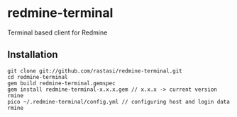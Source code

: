 # redmine-terminal
Terminal based client for Redmine

Installation
------------
	git clone git://github.com/rastasi/redmine-terminal.git
	cd redmine-terminal
	gem build redmine-terminal.gemspec
	gem install redmine-terminal-x.x.x.gem // x.x.x -> current version
	rmine
	pico ~/.redmine-terminal/config.yml // configuring host and login data
	rmine
	
